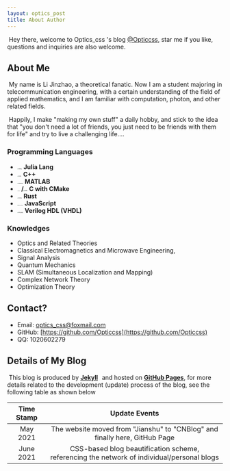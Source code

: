 ```yaml
---
layout: optics_post
title: About Author
---
```


​	Hey there, welcome to Optics_css 's blog [@Opticcss](https://opticcss.github.io/), star me if you like, questions and inquiries are also welcome.

## About Me

​	My name is Li Jinzhao, a theoretical fanatic. Now I am a student majoring in telecommunication engineering, with a certain understanding of the field of applied mathematics, and I am familiar with computation, photon, and other related fields.

​	Happily, I make "making my own stuff" a daily hobby, and stick to the idea that "you don't need a lot of friends, you just need to be friends with them for life" and try to live a challenging life....

### Programming Languages

- <img src="C:\Users\a1020\Desktop\Opticcss.github.io\static\img\julialang.svg" alt="julialang" style="zoom:15%;" /> **Julia Lang**
- <img src="C:\Users\a1020\Desktop\Opticcss.github.io\static\img\cpplang.svg" alt="cpplang" style="zoom:14%;" /> **C++**
- <img src="C:\Users\a1020\Desktop\Opticcss.github.io\static\img\matlablang.svg" alt="matlablang" style="zoom:15%;" /> **MATLAB**
- <img src="C:\Users\a1020\Desktop\Opticcss.github.io\static\img\clang.svg" alt="clang" style="zoom:10%;" /> **/**<img src="C:\Users\a1020\Desktop\Opticcss.github.io\static\img\cmake.svg" alt="cmake" style="zoom:15%;" /> **C with CMake**
- <img src="C:\Users\a1020\Desktop\Opticcss.github.io\static\img\rustlang.svg" alt="rustlang" style="zoom: 15%;" /> **Rust**
- <img src="C:\Users\a1020\Desktop\Opticcss.github.io\static\img\javascriptlang.svg" alt="javascriptlang" style="zoom:12%;" /> **JavaScript**
- <img src="C:\Users\a1020\Desktop\Opticcss.github.io\static\img\veriloglang.svg" alt="veriloglang" style="zoom:15%;" /> **Verilog HDL (VHDL)**

### Knowledges

- Optics and Related Theories
- Classical Electromagnetics and Microwave Engineering,
- Signal Analysis
- Quantum Mechanics
- SLAM (Simultaneous Localization and Mapping)
- Complex Network Theory
- Optimization Theory

## **Contact?**

- Email: [optics_css@foxmail.com](mailto:optics_css@foxmail.com)
- GitHub: [https://github.com/Opticcss](https://github.com/Opticcss)
- QQ: 1020602279

## **Details of My Blog**

​	This blog is produced by [**Jekyll**](https://jekyllrb.com/) <img src="C:\Users\a1020\Desktop\Opticcss.github.io\static\img\jekyll.svg" alt="jekyll" style="zoom:3%;" /> and hosted on [**GitHub Pages**](https://pages.github.com/), for more details related to the development (update) process of the blog, see the following table as shown below

| **Time Stamp** |                      **Update Events**                       |
| :------------: | :----------------------------------------------------------: |
|    May 2021    | The website moved from "Jianshu" to "CNBlog" and finally here, GitHub Page |
|   June 2021    | CSS-based blog beautification scheme,<br />referencing the network of individual/personal blogs |

